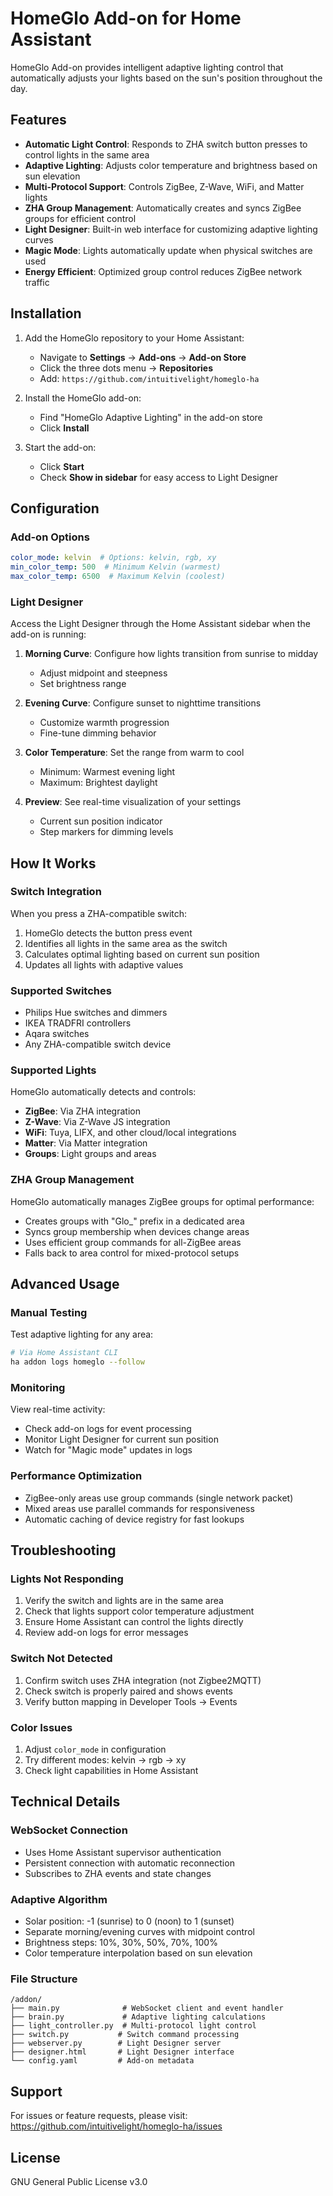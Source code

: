 # HomeGlo Add-on for Home Assistant

HomeGlo Add-on provides intelligent adaptive lighting control that automatically adjusts your lights based on the sun's position throughout the day.

## Features

- **Automatic Light Control**: Responds to ZHA switch button presses to control lights in the same area
- **Adaptive Lighting**: Adjusts color temperature and brightness based on sun elevation
- **Multi-Protocol Support**: Controls ZigBee, Z-Wave, WiFi, and Matter lights
- **ZHA Group Management**: Automatically creates and syncs ZigBee groups for efficient control
- **Light Designer**: Built-in web interface for customizing adaptive lighting curves
- **Magic Mode**: Lights automatically update when physical switches are used
- **Energy Efficient**: Optimized group control reduces ZigBee network traffic

## Installation

1. Add the HomeGlo repository to your Home Assistant:
   - Navigate to **Settings** → **Add-ons** → **Add-on Store**
   - Click the three dots menu → **Repositories**
   - Add: `https://github.com/intuitivelight/homeglo-ha`

2. Install the HomeGlo add-on:
   - Find "HomeGlo Adaptive Lighting" in the add-on store
   - Click **Install**

3. Start the add-on:
   - Click **Start**
   - Check **Show in sidebar** for easy access to Light Designer

## Configuration

### Add-on Options

```yaml
color_mode: kelvin  # Options: kelvin, rgb, xy
min_color_temp: 500  # Minimum Kelvin (warmest)
max_color_temp: 6500  # Maximum Kelvin (coolest)
```

### Light Designer

Access the Light Designer through the Home Assistant sidebar when the add-on is running:

1. **Morning Curve**: Configure how lights transition from sunrise to midday
   - Adjust midpoint and steepness
   - Set brightness range

2. **Evening Curve**: Configure sunset to nighttime transitions
   - Customize warmth progression
   - Fine-tune dimming behavior

3. **Color Temperature**: Set the range from warm to cool
   - Minimum: Warmest evening light
   - Maximum: Brightest daylight

4. **Preview**: See real-time visualization of your settings
   - Current sun position indicator
   - Step markers for dimming levels

## How It Works

### Switch Integration

When you press a ZHA-compatible switch:
1. HomeGlo detects the button press event
2. Identifies all lights in the same area as the switch
3. Calculates optimal lighting based on current sun position
4. Updates all lights with adaptive values

### Supported Switches

- Philips Hue switches and dimmers
- IKEA TRADFRI controllers
- Aqara switches
- Any ZHA-compatible switch device

### Supported Lights

HomeGlo automatically detects and controls:
- **ZigBee**: Via ZHA integration
- **Z-Wave**: Via Z-Wave JS integration
- **WiFi**: Tuya, LIFX, and other cloud/local integrations
- **Matter**: Via Matter integration
- **Groups**: Light groups and areas

### ZHA Group Management

HomeGlo automatically manages ZigBee groups for optimal performance:
- Creates groups with "Glo_" prefix in a dedicated area
- Syncs group membership when devices change areas
- Uses efficient group commands for all-ZigBee areas
- Falls back to area control for mixed-protocol setups

## Advanced Usage

### Manual Testing

Test adaptive lighting for any area:
```bash
# Via Home Assistant CLI
ha addon logs homeglo --follow
```

### Monitoring

View real-time activity:
- Check add-on logs for event processing
- Monitor Light Designer for current sun position
- Watch for "Magic mode" updates in logs

### Performance Optimization

- ZigBee-only areas use group commands (single network packet)
- Mixed areas use parallel commands for responsiveness
- Automatic caching of device registry for fast lookups

## Troubleshooting

### Lights Not Responding

1. Verify the switch and lights are in the same area
2. Check that lights support color temperature adjustment
3. Ensure Home Assistant can control the lights directly
4. Review add-on logs for error messages

### Switch Not Detected

1. Confirm switch uses ZHA integration (not Zigbee2MQTT)
2. Check switch is properly paired and shows events
3. Verify button mapping in Developer Tools → Events

### Color Issues

1. Adjust `color_mode` in configuration
2. Try different modes: kelvin → rgb → xy
3. Check light capabilities in Home Assistant

## Technical Details

### WebSocket Connection
- Uses Home Assistant supervisor authentication
- Persistent connection with automatic reconnection
- Subscribes to ZHA events and state changes

### Adaptive Algorithm
- Solar position: -1 (sunrise) to 0 (noon) to 1 (sunset)
- Separate morning/evening curves with midpoint control
- Brightness steps: 10%, 30%, 50%, 70%, 100%
- Color temperature interpolation based on sun elevation

### File Structure
```
/addon/
├── main.py              # WebSocket client and event handler
├── brain.py             # Adaptive lighting calculations
├── light_controller.py  # Multi-protocol light control
├── switch.py           # Switch command processing
├── webserver.py        # Light Designer server
├── designer.html       # Light Designer interface
└── config.yaml         # Add-on metadata
```

## Support

For issues or feature requests, please visit:
https://github.com/intuitivelight/homeglo-ha/issues

## License

GNU General Public License v3.0
